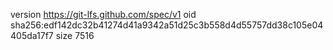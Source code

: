version https://git-lfs.github.com/spec/v1
oid sha256:edf142dc32b41274d41a9342a51d25c3b558d4d55757dd38c105e04405da17f7
size 7516
